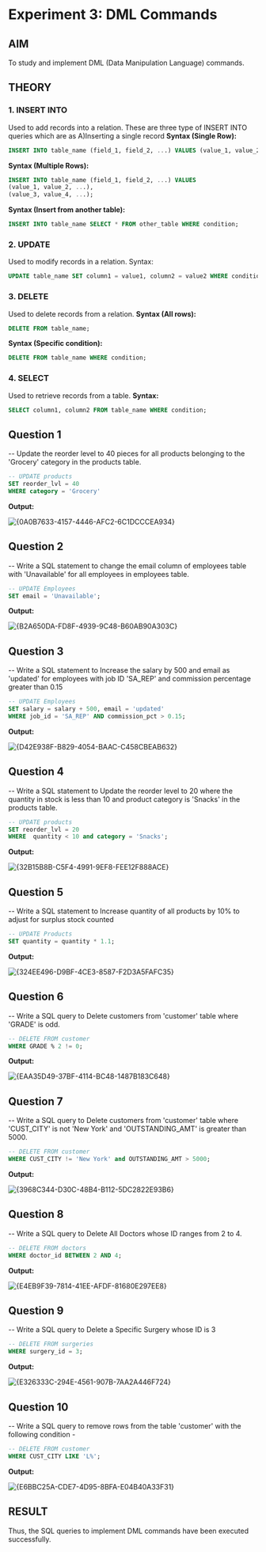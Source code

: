 # Experiment 3: DML Commands

## AIM
To study and implement DML (Data Manipulation Language) commands.

## THEORY

### 1. INSERT INTO
Used to add records into a relation.
These are three type of INSERT INTO queries which are as
A)Inserting a single record
**Syntax (Single Row):**
```sql
INSERT INTO table_name (field_1, field_2, ...) VALUES (value_1, value_2, ...);
```
**Syntax (Multiple Rows):**
```sql
INSERT INTO table_name (field_1, field_2, ...) VALUES
(value_1, value_2, ...),
(value_3, value_4, ...);
```
**Syntax (Insert from another table):**
```sql
INSERT INTO table_name SELECT * FROM other_table WHERE condition;
```
### 2. UPDATE
Used to modify records in a relation.
Syntax:
```sql
UPDATE table_name SET column1 = value1, column2 = value2 WHERE condition;
```
### 3. DELETE
Used to delete records from a relation.
**Syntax (All rows):**
```sql
DELETE FROM table_name;
```
**Syntax (Specific condition):**
```sql
DELETE FROM table_name WHERE condition;
```
### 4. SELECT
Used to retrieve records from a table.
**Syntax:**
```sql
SELECT column1, column2 FROM table_name WHERE condition;
```
**Question 1**
--
-- Update the reorder level to 40 pieces for all products belonging to the 'Grocery' category in the products table.

```sql
-- UPDATE products
SET reorder_lvl = 40
WHERE category = 'Grocery'
```

**Output:**

![{0A0B7633-4157-4446-AFC2-6C1DCCCEA934}](https://github.com/user-attachments/assets/f28d38a5-3730-48be-bb82-f90823758784)


**Question 2**
---
-- Write a SQL statement to change the email column of employees table with 'Unavailable' for all employees in employees table.

```sql
-- UPDATE Employees
SET email = 'Unavailable'; 
```

**Output:**

![{B2A650DA-FD8F-4939-9C48-B60AB90A303C}](https://github.com/user-attachments/assets/2e96fb6a-a8e3-4a62-8971-8ed0d80bbe80)


**Question 3**
---
-- Write a SQL statement to Increase the salary by 500 and email as 'updated' for employees with job ID 'SA_REP' and commission percentage greater than 0.15

```sql
-- UPDATE Employees
SET salary = salary + 500, email = 'updated'
WHERE job_id = 'SA_REP' AND commission_pct > 0.15; 
```

**Output:**

![{D42E938F-B829-4054-BAAC-C458CBEAB632}](https://github.com/user-attachments/assets/3210a637-120f-4892-a248-b1afbf377dd3)


**Question 4**
---
-- Write a SQL statement to Update the reorder level to 20 where the quantity in stock is less than 10 and product category is 'Snacks' in the products table.

```sql
-- UPDATE products
SET reorder_lvl = 20
WHERE  quantity < 10 and category = 'Snacks';
```

**Output:**

![{32B15B8B-C5F4-4991-9EF8-FEE12F888ACE}](https://github.com/user-attachments/assets/fe4855cb-600b-41e7-a15b-16ee3853afe8)


**Question 5**
---
-- Write a SQL statement to Increase quantity of all products by 10% to adjust for surplus stock counted

```sql
-- UPDATE Products
SET quantity = quantity * 1.1;
```

**Output:**

![{324EE496-D9BF-4CE3-8587-F2D3A5FAFC35}](https://github.com/user-attachments/assets/93967973-00b3-4e92-b0e9-52aa920e64b0)


**Question 6**
---
-- Write a SQL query to Delete customers from 'customer' table where 'GRADE' is odd.
```sql
-- DELETE FROM customer
WHERE GRADE % 2 != 0; 
```

**Output:**

![{EAA35D49-37BF-4114-BC48-1487B183C648}](https://github.com/user-attachments/assets/b14176b0-3e66-49aa-b05c-13f80d728ca7)


**Question 7**
---
-- Write a SQL query to Delete customers from 'customer' table where 'CUST_CITY' is not 'New York' and 'OUTSTANDING_AMT' is greater than 5000.

```sql
-- DELETE FROM customer
WHERE CUST_CITY != 'New York' and OUTSTANDING_AMT > 5000;
```

**Output:**

![{3968C344-D30C-48B4-B112-5DC2822E93B6}](https://github.com/user-attachments/assets/5eac565f-2f68-4c86-bc45-752f15f1302a)


**Question 8**
---
-- Write a SQL query to Delete All Doctors whose ID ranges from 2 to 4.

```sql
-- DELETE FROM doctors
WHERE doctor_id BETWEEN 2 AND 4;
```

**Output:**

![{E4EB9F39-7814-41EE-AFDF-81680E297EE8}](https://github.com/user-attachments/assets/f377e625-e0ca-47c2-b299-7bce7ade0d73)


**Question 9**
---
-- Write a SQL query to Delete a Specific Surgery whose ID is 3

```sql
-- DELETE FROM surgeries
WHERE surgery_id = 3;
```

**Output:**

![{E326333C-294E-4561-907B-7AA2A446F724}](https://github.com/user-attachments/assets/84260919-f059-4a54-a22f-9c335b5df201)


**Question 10**
---
-- Write a SQL query to remove rows from the table 'customer' with the following condition -

```sql
-- DELETE FROM customer 
WHERE CUST_CITY LIKE 'L%';
```

**Output:**

![{E6BBC25A-CDE7-4D95-8BFA-E04B40A33F31}](https://github.com/user-attachments/assets/2e28a2c3-f329-4eb3-a104-2120a10a83bc)

## RESULT
Thus, the SQL queries to implement DML commands have been executed successfully.
